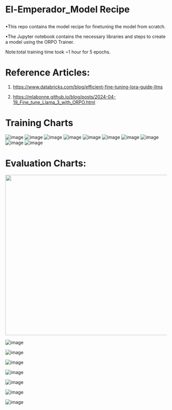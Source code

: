 <h3 style="font-size: 2em;"> El-Emperador_Model Recipe </h3>

•This repo contains the model recipe for finetuning the model from scratch. 

•The Jupyter notebook contains the necessary libraries and steps to create a model using the ORPO Trainer. 

Note:total training time took ~1 hour for 5 epochs.

# Reference Articles: 
1) https://www.databricks.com/blog/efficient-fine-tuning-lora-guide-llms

2) https://mlabonne.github.io/blog/posts/2024-04-19_Fine_tune_Llama_3_with_ORPO.html

# Training Charts
![image](https://github.com/user-attachments/assets/67e8025b-f466-4e2d-a592-3789204e595b)
![image](https://github.com/user-attachments/assets/ab27ed13-cdda-418b-9bbd-f7c1a31bc9d9)
![image](https://github.com/user-attachments/assets/fd09bd7d-802f-4f11-a295-1b6c0c278b65)
![image](https://github.com/user-attachments/assets/fd545ce1-2551-495b-8a1e-d6d9eadd0b6f)
![image](https://github.com/user-attachments/assets/077c20a4-9c5a-4040-9b39-2801f0e1171c)
![image](https://github.com/user-attachments/assets/7ffae0b9-09f2-4fc9-9351-d40eaa534dbc)
![image](https://github.com/user-attachments/assets/50504cd5-ab3d-4ae1-a9bb-4fae7ed4b603)
![image](https://github.com/user-attachments/assets/30050bbb-2692-4c94-9977-c172223fdcd0)
![image](https://github.com/user-attachments/assets/3e0f831f-5dc8-4061-a60c-5f08331db16b)
![image](https://github.com/user-attachments/assets/f08392e0-b7a6-43f3-a653-f6dca7d39236)


# Evaluation Charts:
<div style="border: 10px black;"> <img src="https://github.com/user-attachments/assets/0164a15c-767a-4f17-955d-10e11642623d" width="1250" height="500"></div>

 ![image](https://github.com/user-attachments/assets/9924fd80-8baf-4a69-ad65-e257db707bab)

![image](https://github.com/user-attachments/assets/209fda8f-0ca3-4c67-9a83-56d6a152e727)

![image](https://github.com/user-attachments/assets/f1ce23a0-2a8d-474b-988d-3e06d05352c1)

![image](https://github.com/user-attachments/assets/c600bdc4-e037-48e6-a59d-f77811941eef)

![image](https://github.com/user-attachments/assets/0321df84-427e-40e8-ba46-11edfebfa2a7)

![image](https://github.com/user-attachments/assets/218f22f0-784e-46f5-bb6b-f249325a045f)

![image](https://github.com/user-attachments/assets/c5964572-a9b4-4eaf-bb89-1e8e440b4a6a)







